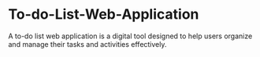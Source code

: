 # To-do-List-Web-Application
A to-do list web application is a digital tool designed to help users organize and manage their tasks and activities effectively.
